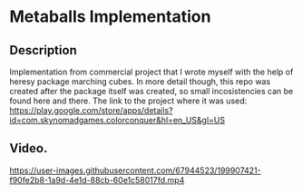 # Metaballs Implementation

## Description

Implementation from commercial project that I wrote myself with the help of heresy package marching cubes.
In more detail though, this repo was created after the package itself was created, so small incosistencies can be found here and there.
The link to the project where it was used: https://play.google.com/store/apps/details?id=com.skynomadgames.colorconquer&hl=en_US&gl=US

## Video.

https://user-images.githubusercontent.com/67944523/199907421-f90fe2b8-1a9d-4e1d-88cb-60e1c58017fd.mp4
